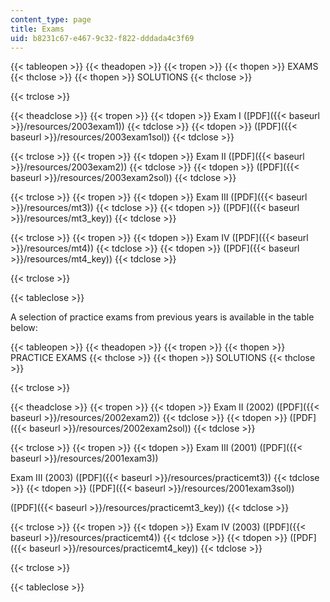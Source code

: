 ```yaml
---
content_type: page
title: Exams
uid: b8231c67-e467-9c32-f822-dddada4c3f69
---
```


{{< tableopen >}}
{{< theadopen >}}
{{< tropen >}}
{{< thopen >}}
EXAMS
{{< thclose >}}
{{< thopen >}}
SOLUTIONS
{{< thclose >}}

{{< trclose >}}

{{< theadclose >}}
{{< tropen >}}
{{< tdopen >}}
Exam I ([PDF]({{< baseurl >}}/resources/2003exam1))
{{< tdclose >}}
{{< tdopen >}}
([PDF]({{< baseurl >}}/resources/2003exam1sol))
{{< tdclose >}}

{{< trclose >}}
{{< tropen >}}
{{< tdopen >}}
Exam II ([PDF]({{< baseurl >}}/resources/2003exam2))
{{< tdclose >}}
{{< tdopen >}}
([PDF]({{< baseurl >}}/resources/2003exam2sol))
{{< tdclose >}}

{{< trclose >}}
{{< tropen >}}
{{< tdopen >}}
Exam III ([PDF]({{< baseurl >}}/resources/mt3))
{{< tdclose >}}
{{< tdopen >}}
([PDF]({{< baseurl >}}/resources/mt3_key))
{{< tdclose >}}

{{< trclose >}}
{{< tropen >}}
{{< tdopen >}}
Exam IV ([PDF]({{< baseurl >}}/resources/mt4))
{{< tdclose >}}
{{< tdopen >}}
([PDF]({{< baseurl >}}/resources/mt4_key))
{{< tdclose >}}

{{< trclose >}}

{{< tableclose >}}

A selection of practice exams from previous years is available in the table below:

{{< tableopen >}}
{{< theadopen >}}
{{< tropen >}}
{{< thopen >}}
PRACTICE EXAMS
{{< thclose >}}
{{< thopen >}}
SOLUTIONS
{{< thclose >}}

{{< trclose >}}

{{< theadclose >}}
{{< tropen >}}
{{< tdopen >}}
Exam II (2002) ([PDF]({{< baseurl >}}/resources/2002exam2))
{{< tdclose >}}
{{< tdopen >}}
([PDF]({{< baseurl >}}/resources/2002exam2sol))
{{< tdclose >}}

{{< trclose >}}
{{< tropen >}}
{{< tdopen >}}
Exam III (2001) ([PDF]({{< baseurl >}}/resources/2001exam3))  
  
Exam III (2003) ([PDF]({{< baseurl >}}/resources/practicemt3))
{{< tdclose >}}
{{< tdopen >}}
([PDF]({{< baseurl >}}/resources/2001exam3sol))  
  
([PDF]({{< baseurl >}}/resources/practicemt3_key))
{{< tdclose >}}

{{< trclose >}}
{{< tropen >}}
{{< tdopen >}}
Exam IV (2003) ([PDF]({{< baseurl >}}/resources/practicemt4))
{{< tdclose >}}
{{< tdopen >}}
([PDF]({{< baseurl >}}/resources/practicemt4_key))
{{< tdclose >}}

{{< trclose >}}

{{< tableclose >}}